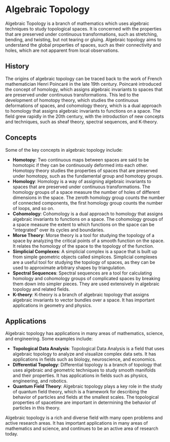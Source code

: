 # Algebraic Topology

Algebraic Topology is a branch of mathematics which uses algebraic techniques to study topological spaces. It is concerned with the properties that are preserved under continuous transformations, such as stretching, bending, and twisting, but not tearing or gluing. Algebraic topology aims to understand the global properties of spaces, such as their connectivity and holes, which are not apparent from local observations.

## History

The origins of algebraic topology can be traced back to the work of French mathematician Henri Poincaré in the late 19th century. Poincaré introduced the concept of homology, which assigns algebraic invariants to spaces that are preserved under continuous transformations. This led to the development of homotopy theory, which studies the continuous deformations of spaces, and cohomology theory, which is a dual approach to homology that assigns algebraic invariants to functions on a space. The field grew rapidly in the 20th century, with the introduction of new concepts and techniques, such as sheaf theory, spectral sequences, and K-theory.

## Concepts

Some of the key concepts in algebraic topology include:

- **Homotopy**: Two continuous maps between spaces are said to be homotopic if they can be continuously deformed into each other. Homotopy theory studies the properties of spaces that are preserved under homotopy, such as the fundamental group and homotopy groups.
- **Homology**: Homology is a way of assigning algebraic invariants to spaces that are preserved under continuous transformations. The homology groups of a space measure the number of holes of different dimensions in the space. The zeroth homology group counts the number of connected components, the first homology group counts the number of loops, and so on.
- **Cohomology**: Cohomology is a dual approach to homology that assigns algebraic invariants to functions on a space. The cohomology groups of a space measure the extent to which functions on the space can be "integrated" over its cycles and boundaries.
- **Morse Theory**: Morse theory is a tool for studying the topology of a space by analyzing the critical points of a smooth function on the space. It relates the homology of the space to the topology of the function.
- **Simplicial Complexes**: A simplicial complex is a space that is built up from simple geometric objects called simplices. Simplicial complexes are a useful tool for studying the topology of spaces, as they can be used to approximate arbitrary shapes by triangulation.
- **Spectral Sequences**: Spectral sequences are a tool for calculating homology and cohomology groups of complicated spaces by breaking them down into simpler pieces. They are used extensively in algebraic topology and related fields.
- **K-theory**: K-theory is a branch of algebraic topology that assigns algebraic invariants to vector bundles over a space. It has important applications in geometry and physics.

## Applications

Algebraic topology has applications in many areas of mathematics, science, and engineering. Some examples include:

- **Topological Data Analysis**: Topological Data Analysis is a field that uses algebraic topology to analyze and visualize complex data sets. It has applications in fields such as biology, neuroscience, and economics.
- **Differential Topology**: Differential topology is a branch of topology that uses algebraic and geometric techniques to study smooth manifolds and their properties. It has applications in fields such as physics, engineering, and robotics.
- **Quantum Field Theory**: Algebraic topology plays a key role in the study of quantum field theory, which is a framework for describing the behavior of particles and fields at the smallest scales. The topological properties of spacetime are important in determining the behavior of particles in this theory.

Algebraic topology is a rich and diverse field with many open problems and active research areas. It has important applications in many areas of mathematics and science, and continues to be an active area of research today.
